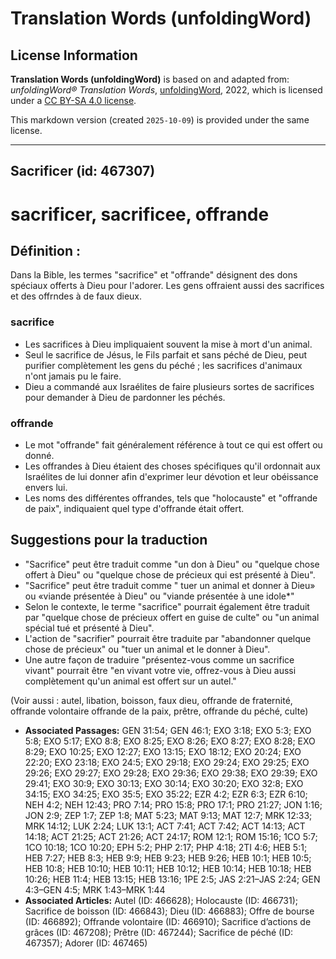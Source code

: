 # Translation Words (unfoldingWord)

## License Information

**Translation Words (unfoldingWord)** is based on and adapted from: _unfoldingWord® Translation Words_, [unfoldingWord](https://unfoldingword.org/utw), 2022, which is licensed under a [CC BY-SA 4.0 license](https://creativecommons.org/licenses/by-sa/4.0/legalcode.en).

This markdown version (created `2025-10-09`) is provided under the same license.



--------------------------------

## Sacrificer (id: 467307)

sacrificer, sacrificee, offrande
================================

Définition :
------------

Dans la Bible, les termes "sacrifice" et "offrande" désignent des dons spéciaux offerts à Dieu pour l'adorer. Les gens offraient aussi des sacrifices et des offrndes à de faux dieux.

### sacrifice

* Les sacrifices à Dieu impliquaient souvent la mise à mort d'un animal.
* Seul le sacrifice de Jésus, le Fils parfait et sans péché de Dieu, peut purifier complètement les gens du péché ; les sacrifices d'animaux n'ont jamais pu le faire.
* Dieu a commandé aux Israélites de faire plusieurs sortes de sacrifices pour demander à Dieu de pardonner les péchés.

### offrande

* Le mot "offrande" fait généralement référence à tout ce qui est offert ou donné.
* Les offrandes à Dieu étaient des choses spécifiques qu'il ordonnait aux Israélites de lui donner afin d'exprimer leur dévotion et leur obéissance envers lui.
* Les noms des différentes offrandes, tels que "holocauste" et "offrande de paix", indiquaient quel type d'offrande était offert.

Suggestions pour la traduction
------------------------------

* "Sacrifice" peut être traduit comme "un don à Dieu" ou "quelque chose offert à Dieu" ou "quelque chose de précieux qui est présenté à Dieu".
* "Sacrifice" peut être traduit comme " tuer un animal et donner à Dieu» ou «viande présentée à Dieu" ou "viande présentée à une idole\*"
* Selon le contexte, le terme "sacrifice" pourrait également être traduit par "quelque chose de précieux offert en guise de culte" ou "un animal spécial tué et présenté à Dieu".
* L'action de "sacrifier" pourrait être traduite par "abandonner quelque chose de précieux" ou "tuer un animal et le donner à Dieu".
* Une autre façon de traduire "présentez\-vous comme un sacrifice vivant" pourrait être "en vivant votre vie, offrez\-vous à Dieu aussi complètement qu'un animal est offert sur un autel."

(Voir aussi : autel, libation, boisson, faux dieu, offrande de fraternité, offrande volontaire offrande de la paix, prêtre, offrande du péché, culte)

* **Associated Passages:** GEN 31:54; GEN 46:1; EXO 3:18; EXO 5:3; EXO 5:8; EXO 5:17; EXO 8:8; EXO 8:25; EXO 8:26; EXO 8:27; EXO 8:28; EXO 8:29; EXO 10:25; EXO 12:27; EXO 13:15; EXO 18:12; EXO 20:24; EXO 22:20; EXO 23:18; EXO 24:5; EXO 29:18; EXO 29:24; EXO 29:25; EXO 29:26; EXO 29:27; EXO 29:28; EXO 29:36; EXO 29:38; EXO 29:39; EXO 29:41; EXO 30:9; EXO 30:13; EXO 30:14; EXO 30:20; EXO 32:8; EXO 34:15; EXO 34:25; EXO 35:5; EXO 35:22; EZR 4:2; EZR 6:3; EZR 6:10; NEH 4:2; NEH 12:43; PRO 7:14; PRO 15:8; PRO 17:1; PRO 21:27; JON 1:16; JON 2:9; ZEP 1:7; ZEP 1:8; MAT 5:23; MAT 9:13; MAT 12:7; MRK 12:33; MRK 14:12; LUK 2:24; LUK 13:1; ACT 7:41; ACT 7:42; ACT 14:13; ACT 14:18; ACT 21:25; ACT 21:26; ACT 24:17; ROM 12:1; ROM 15:16; 1CO 5:7; 1CO 10:18; 1CO 10:20; EPH 5:2; PHP 2:17; PHP 4:18; 2TI 4:6; HEB 5:1; HEB 7:27; HEB 8:3; HEB 9:9; HEB 9:23; HEB 9:26; HEB 10:1; HEB 10:5; HEB 10:8; HEB 10:10; HEB 10:11; HEB 10:12; HEB 10:14; HEB 10:18; HEB 10:26; HEB 11:4; HEB 13:15; HEB 13:16; 1PE 2:5; JAS 2:21–JAS 2:24; GEN 4:3–GEN 4:5; MRK 1:43–MRK 1:44
* **Associated Articles:** Autel (ID: 466628); Holocauste  (ID: 466731); Sacrifice de boisson (ID: 466843); Dieu (ID: 466883); Offre de bourse (ID: 466892); Offrande volontaire (ID: 466910); Sacrifice d’actions de grâces (ID: 467208); Prêtre (ID: 467244); Sacrifice de péché (ID: 467357); Adorer (ID: 467465)


